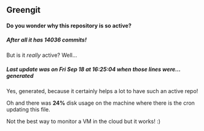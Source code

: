 ## Greengit

#### Do you wonder why this repository is so active?

##### After all it has 14036 commits!

But is it *really* active? Well...

##### Last update was on Fri Sep 18 at 16:25:04 when those lines were... generated

Yes, generated, because it certainly helps a lot to have such an active repo!

Oh and there was **24%** disk usage on the machine
where there is the cron updating this file.

Not the best way to monitor a VM in the cloud but it works! :)
